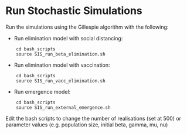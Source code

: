 # Run Stochastic Simulations

Run the simulations using the Gillespie algorithm with the following: 

- Run elimination model with social distancing:
```
    cd bash_scripts
    source SIS_run_beta_elimination.sh
```
- Run elimination model with vaccination:
```
    cd bash_scripts
    source SIS_run_vacc_elimination.sh
```
- Run emergence model:
```
    cd bash_scripts
    source SIS_run_external_emergence.sh
```
Edit the bash scripts to change the number of realisations (set at 500) or  parameter values (e.g. population size, initial beta, gamma, mu, nu) 
 
